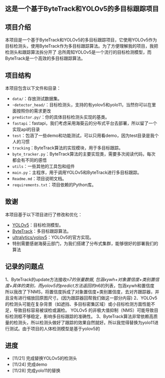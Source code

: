 ## 这是一个基于ByteTrack和YOLOv5的多目标跟踪项目

## 项目介绍
本项目是一个基于ByteTrack和YOLOv5的多目标跟踪项目，它使用YOLOv5作为目标检测头，使用ByteTrack作为多目标跟踪算法。为了方便理解我的项目，我把检测头和跟踪算法拆分开了
总所周知YOLOv5是一个流行的目标检测模型，而ByteTrack是一个高效的多目标跟踪算法。

## 项目结构
本项目包含以下文件和目录：
- `data/`：存放测试数据集。
- -`detector_head/`：目标检测头，支持的有yolov5和yolo11，当然你可以在里面按照你的需求更改
- `predictor.py/`：你的具体目标检测头实现的基类。
- `fastapi`：fastapi，我们考虑采用海葵云的分布式平台去部署，所以留了一个实现api的目录
- `test`：包涵了一些demo和功能测试，可以只用看demo，因为test目录是我个人的习惯
- `tracking`：ByteTrack算法的实现模块，用于多目标跟踪。
- `byte_tracker.py`：ByteTrack算法的主要实现类，需要多次阅读代码，每次都会有不同的感悟
- `utils`：一些其他的工具包和组件
- `main.py`：主程序，用于调用YOLOv5和ByteTrack进行多目标跟踪。
- `Readme.md`：项目说明文档。
- `requirements.txt`：项目依赖的Python库。

## 致谢
本项目基于以下项目进行了修改和优化：
- [YOLOv5](https://github.com/ultralytics/yolov5)：目标检测模型。
- [ByteTrack](https://github.com/ifzhang/ByteTrack)：多目标跟踪算法。
- [ultralytics/yolov5](https://github.com/ultralytics/yolov5)：YOLOv5的官方实现。
- 特别需要感谢海葵云部门，为我们搭建了分布式集群，能够很好的部署我们的算法

## 记录的问题点
1、ByteTrack的update方法接收n*7的张量数据, 包涵xywh+对象置信度+类别置信度+具体的类别，而yolov5的predict方法返回的n*6的列表，包涵xywh和置信度
所以我改了下NMS，将置信度拆成了对象置信度+类别置信度，去对齐跟踪器，并且没有进行缩放回原图尺寸。(因为跟踪器回帮我们做这一部分内容)
2、YOLOv5的检测头可能在复杂背景（如遮挡、多目标密集区域）或小目标检测方面性能不足，导致目标容易被误检或漏检。
YOLOv5 的非极大值抑制（NMS）可能导致目标检测框不够稳定，影响多目标跟踪的准确性。
3、ByteTrack算法非常依赖高质量的检测头，所以检测头做好了跟踪的效果自然就好。所以我觉得替换为yolo11进行测试。由于项目的人体检测模型是基于yolov5的


## 进度
- [11/21] 完成替换YOLOv5的检测头
- [11/24] 完成demo
- [11/28] 完成yolo11的替换
